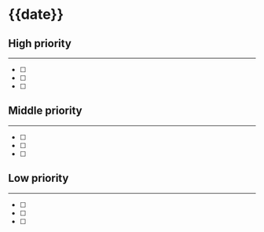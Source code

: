# {{date}}

## High priority
***
- [ ] 
- [ ] 
- [ ] 

## Middle priority
***
- [ ] 
- [ ] 
- [ ] 

## Low priority
***
- [ ] 
- [ ] 
- [ ] 
